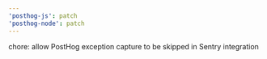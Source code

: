 ```yaml
---
'posthog-js': patch
'posthog-node': patch
---
```


chore: allow PostHog exception capture to be skipped in Sentry integration
